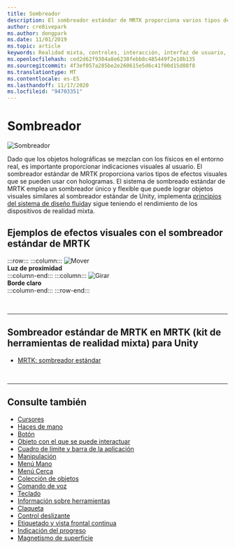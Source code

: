```yaml
---
title: Sombreador
description: El sombreador estándar de MRTK proporciona varios tipos de efectos visuales que se pueden usar con hologramas.
author: cre8ivepark
ms.author: dongpark
ms.date: 11/01/2019
ms.topic: article
keywords: Realidad mixta, controles, interacción, interfaz de usuario, UX, sombreador, auriculares de realidad mixta, auriculares de realidad mixta de Windows, auriculares de realidad virtual, HoloLens, MRTK, kit de herramientas de realidad mixta, efectos visuales
ms.openlocfilehash: ced2d62f9304a8e6238febb8c485449f2e10b135
ms.sourcegitcommit: 4f3ef057a285be2e260615e5d6c41f00d15d08f8
ms.translationtype: MT
ms.contentlocale: es-ES
ms.lasthandoff: 11/17/2020
ms.locfileid: "94703351"
---
```

# <a name="shader"></a>Sombreador

![Sombreador](images/UX_Hero_StandardShader.jpg)

Dado que los objetos holográficas se mezclan con los físicos en el entorno real, es importante proporcionar indicaciones visuales al usuario. El sombreador estándar de MRTK proporciona varios tipos de efectos visuales que se pueden usar con hologramas. El sistema de sombreado estándar de MRTK emplea un sombreador único y flexible que puede lograr objetos visuales similares al sombreador estándar de Unity, implementa [principios del sistema de diseño fluida](https://www.microsoft.com/design/fluent/#/)y sigue teniendo el rendimiento de los dispositivos de realidad mixta.
<br>

## <a name="examples-of-visual-effects-using-mrtk-standard-shader"></a>Ejemplos de efectos visuales con el sombreador estándar de MRTK 
:::row:::
    :::column:::
       ![Mover](images/UX_Button_Affordance_ProximityLight.jpg)<br>
       **Luz de proximidad**<br>
    :::column-end:::
    :::column:::
       ![Girar](images/UX_Button_Affordance_FocusHighlight.jpg)<br>
        **Borde claro**<br>
    :::column-end:::
:::row-end:::

<br>

---

## <a name="mrtk-standard-shader-in-mrtk-mixed-reality-toolkit-for-unity"></a>Sombreador estándar de MRTK en MRTK (kit de herramientas de realidad mixta) para Unity

* [MRTK: sombreador estándar](https://microsoft.github.io/MixedRealityToolkit-Unity/Documentation/README_MRTKStandardShader.html)


<br>

---

## <a name="see-also"></a>Consulte también

* [Cursores](cursors.md)
* [Haces de mano](point-and-commit.md)
* [Botón](button.md)
* [Objeto con el que se puede interactuar](interactable-object.md)
* [Cuadro de límite y barra de la aplicación](app-bar-and-bounding-box.md)
* [Manipulación](direct-manipulation.md)
* [Menú Mano](hand-menu.md)
* [Menú Cerca](near-menu.md)
* [Colección de objetos](object-collection.md)
* [Comando de voz](voice-input.md)
* [Teclado](keyboard.md)
* [Información sobre herramientas](tooltip.md)
* [Claqueta](slate.md)
* [Control deslizante](slider.md)
* [Etiquetado y vista frontal continua](billboarding-and-tag-along.md)
* [Indicación del progreso](progress.md)
* [Magnetismo de superficie](surface-magnetism.md)
